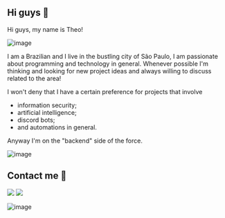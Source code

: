 ## Hi guys 👋

Hi guys, my name is Theo! 

![image](https://user-images.githubusercontent.com/61753537/121037291-b703f600-c785-11eb-8549-73fc29487bc6.png)


I am a Brazilian and I live in the bustling city of São Paulo, I am passionate about programming and technology in general.
Whenever possible I'm thinking and looking for new project ideas and always willing to discuss related to the area!

I won't deny that I have a certain preference for projects that involve
- information security;
- artificial intelligence;
- discord bots;
- and automations in general. 

Anyway I'm on the "backend" side of the force.

![image](https://user-images.githubusercontent.com/61753537/121036871-62f91180-c785-11eb-8354-05e67f39ae9c.png)


## Contact me 📲

  <a href = "mailto: theodorotheodore@gmail.com"><img src="https://img.shields.io/badge/-Gmail-%23333?style=for-the-badge&logo=gmail&logoColor=white" target="_blank"></a>
  <a href="https://www.linkedin.com/in/th%C3%A9o-silva-b28974212/" target="_blank"><img src="https://img.shields.io/badge/-LinkedIn-%230077B5?style=for-the-badge&logo=linkedin&logoColor=white" target="_blank"></a> 

![image](https://user-images.githubusercontent.com/61753537/121037656-00544580-c786-11eb-8913-c6cc7c3da22e.png)
